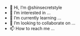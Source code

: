 - 👋 Hi, I’m @shinsecretstyle
- 👀 I’m interested in ...
- 🌱 I’m currently learning ...
- 💞️ I’m looking to collaborate on ...
- 📫 How to reach me ...

<!---
shinsecretstyle/shinsecretstyle is a ✨ special ✨ repository because its `README.md` (this file) appears on your GitHub profile.
You can click the Preview link to take a look at your changes.
--->
